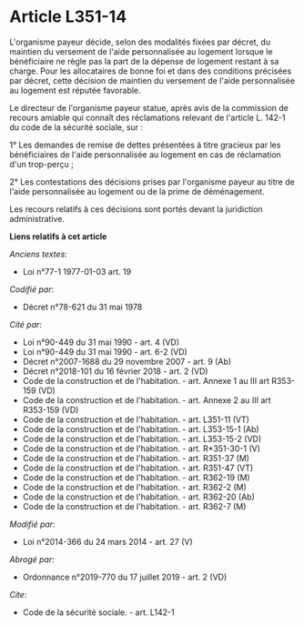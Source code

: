 # Article L351-14

L'organisme payeur décide, selon des modalités fixées par décret, du maintien du versement de l'aide personnalisée au
logement lorsque le bénéficiaire ne règle pas la part de la dépense de logement restant à sa charge. Pour les allocataires de
bonne foi et dans des conditions précisées par décret, cette décision de maintien du versement de l'aide personnalisée au
logement est réputée favorable. 

Le directeur de l'organisme payeur statue, après avis de la commission de recours amiable qui connaît des réclamations
relevant de l'article L. 142-1 du code de la sécurité sociale, sur : 

1° Les demandes de remise de dettes présentées à titre gracieux par les bénéficiaires de l'aide personnalisée au logement en
cas de réclamation d'un trop-perçu ; 

2° Les contestations des décisions prises par l'organisme payeur au titre de l'aide personnalisée au logement ou de la prime
de déménagement. 

Les recours relatifs à ces décisions sont portés devant la juridiction administrative.

**Liens relatifs à cet article**

_Anciens textes_:

  - Loi n°77-1 1977-01-03 art. 19

_Codifié par_:

  - Décret n°78-621 du 31 mai 1978

_Cité par_:

  - Loi n°90-449 du 31 mai 1990 - art. 4 (VD)
  - Loi n°90-449 du 31 mai 1990 - art. 6-2 (VD)
  - Décret n°2007-1688 du 29 novembre 2007 - art. 9 (Ab)
  - Décret n°2018-101 du 16 février 2018 - art. 2 (VD)
  - Code de la construction et de l'habitation. - art. Annexe 1 au III art R353-159 (VD)
  - Code de la construction et de l'habitation. - art. Annexe 2 au III art R353-159 (VD)
  - Code de la construction et de l'habitation. - art. L351-11 (VT)
  - Code de la construction et de l'habitation. - art. L353-15-1 (Ab)
  - Code de la construction et de l'habitation. - art. L353-15-2 (VD)
  - Code de la construction et de l'habitation. - art. R*351-30-1 (V)
  - Code de la construction et de l'habitation. - art. R351-37 (M)
  - Code de la construction et de l'habitation. - art. R351-47 (VT)
  - Code de la construction et de l'habitation. - art. R362-19 (M)
  - Code de la construction et de l'habitation. - art. R362-2 (M)
  - Code de la construction et de l'habitation. - art. R362-20 (Ab)
  - Code de la construction et de l'habitation. - art. R362-7 (M)

_Modifié par_:

  - Loi n°2014-366 du 24 mars 2014 - art. 27 (V)

_Abrogé par_:

  - Ordonnance n°2019-770 du 17 juillet 2019 - art. 2 (VD)

_Cite_:

  - Code de la sécurité sociale. - art. L142-1
